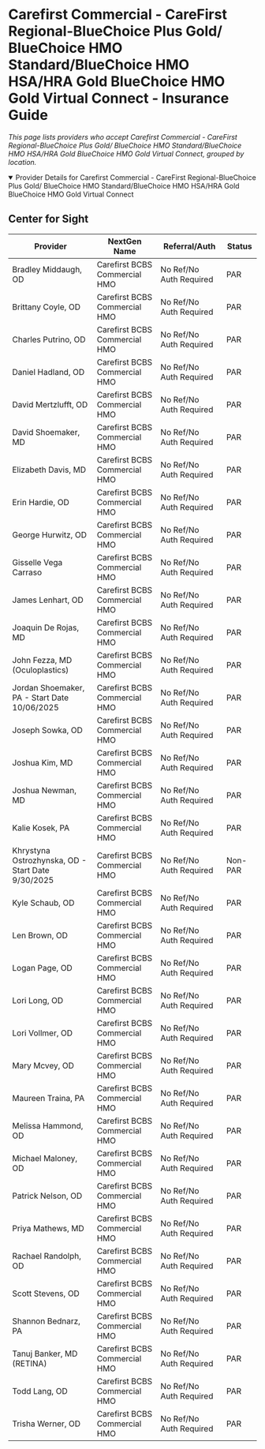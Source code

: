 # Carefirst Commercial - CareFirst Regional-BlueChoice Plus Gold/ BlueChoice HMO Standard/BlueChoice HMO HSA/HRA Gold BlueChoice HMO Gold Virtual Connect - Insurance Guide

*This page lists providers who accept Carefirst Commercial - CareFirst Regional-BlueChoice Plus Gold/ BlueChoice HMO Standard/BlueChoice HMO HSA/HRA Gold BlueChoice HMO Gold Virtual Connect, grouped by location.*

<details open><summary>Provider Details for Carefirst Commercial - CareFirst Regional-BlueChoice Plus Gold/ BlueChoice HMO Standard/BlueChoice HMO HSA/HRA Gold BlueChoice HMO Gold Virtual Connect</summary>

## Center for Sight

| Provider | NextGen Name | Referral/Auth | Status |
|----------|-------------|--------------|--------|
| Bradley Middaugh, OD | Carefirst BCBS Commercial HMO | No Ref/No Auth Required | PAR |
| Brittany Coyle, OD | Carefirst BCBS Commercial HMO | No Ref/No Auth Required | PAR |
| Charles Putrino, OD | Carefirst BCBS Commercial HMO | No Ref/No Auth Required | PAR |
| Daniel Hadland, OD | Carefirst BCBS Commercial HMO | No Ref/No Auth Required | PAR |
| David Mertzlufft, OD | Carefirst BCBS Commercial HMO | No Ref/No Auth Required | PAR |
| David Shoemaker, MD | Carefirst BCBS Commercial HMO | No Ref/No Auth Required | PAR |
| Elizabeth Davis, MD | Carefirst BCBS Commercial HMO | No Ref/No Auth Required | PAR |
| Erin Hardie, OD | Carefirst BCBS Commercial HMO | No Ref/No Auth Required | PAR |
| George Hurwitz, OD | Carefirst BCBS Commercial HMO | No Ref/No Auth Required | PAR |
| Gisselle Vega Carraso | Carefirst BCBS Commercial HMO | No Ref/No Auth Required | PAR |
| James Lenhart, OD | Carefirst BCBS Commercial HMO | No Ref/No Auth Required | PAR |
| Joaquin De Rojas, MD | Carefirst BCBS Commercial HMO | No Ref/No Auth Required | PAR |
| John Fezza, MD (Oculoplastics) | Carefirst BCBS Commercial HMO | No Ref/No Auth Required | PAR |
| Jordan Shoemaker, PA - Start Date 10/06/2025 | Carefirst BCBS Commercial HMO | No Ref/No Auth Required | PAR |
| Joseph Sowka, OD | Carefirst BCBS Commercial HMO | No Ref/No Auth Required | PAR |
| Joshua Kim, MD | Carefirst BCBS Commercial HMO | No Ref/No Auth Required | PAR |
| Joshua Newman, MD | Carefirst BCBS Commercial HMO | No Ref/No Auth Required | PAR |
| Kalie Kosek, PA | Carefirst BCBS Commercial HMO | No Ref/No Auth Required | PAR |
| Khrystyna Ostrozhynska, OD - Start Date 9/30/2025 | Carefirst BCBS Commercial HMO | No Ref/No Auth Required | Non-PAR |
| Kyle Schaub, OD | Carefirst BCBS Commercial HMO | No Ref/No Auth Required | PAR |
| Len Brown, OD | Carefirst BCBS Commercial HMO | No Ref/No Auth Required | PAR |
| Logan Page, OD | Carefirst BCBS Commercial HMO | No Ref/No Auth Required | PAR |
| Lori Long, OD | Carefirst BCBS Commercial HMO | No Ref/No Auth Required | PAR |
| Lori Vollmer, OD | Carefirst BCBS Commercial HMO | No Ref/No Auth Required | PAR |
| Mary Mcvey, OD | Carefirst BCBS Commercial HMO | No Ref/No Auth Required | PAR |
| Maureen Traina, PA | Carefirst BCBS Commercial HMO | No Ref/No Auth Required | PAR |
| Melissa Hammond, OD | Carefirst BCBS Commercial HMO | No Ref/No Auth Required | PAR |
| Michael Maloney, OD | Carefirst BCBS Commercial HMO | No Ref/No Auth Required | PAR |
| Patrick Nelson, OD | Carefirst BCBS Commercial HMO | No Ref/No Auth Required | PAR |
| Priya Mathews, MD | Carefirst BCBS Commercial HMO | No Ref/No Auth Required | PAR |
| Rachael Randolph, OD | Carefirst BCBS Commercial HMO | No Ref/No Auth Required | PAR |
| Scott Stevens, OD | Carefirst BCBS Commercial HMO | No Ref/No Auth Required | PAR |
| Shannon Bednarz, PA | Carefirst BCBS Commercial HMO | No Ref/No Auth Required | PAR |
| Tanuj Banker, MD (RETINA) | Carefirst BCBS Commercial HMO | No Ref/No Auth Required | PAR |
| Todd Lang, OD | Carefirst BCBS Commercial HMO | No Ref/No Auth Required | PAR |
| Trisha Werner, OD | Carefirst BCBS Commercial HMO | No Ref/No Auth Required | PAR |

</details>


